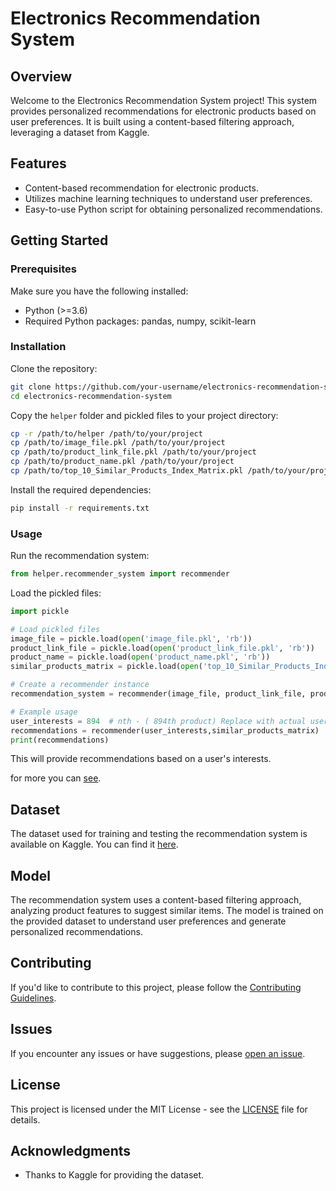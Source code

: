 
# Electronics Recommendation System

## Overview

Welcome to the Electronics Recommendation System project! This system provides personalized recommendations for electronic products based on user preferences. It is built using a content-based filtering approach, leveraging a dataset from Kaggle.

## Features

- Content-based recommendation for electronic products.
- Utilizes machine learning techniques to understand user preferences.
- Easy-to-use Python script for obtaining personalized recommendations.

## Getting Started

### Prerequisites

Make sure you have the following installed:

- Python (>=3.6)
- Required Python packages: pandas, numpy, scikit-learn

### Installation

Clone the repository:

```bash
git clone https://github.com/your-username/electronics-recommendation-system.git
cd electronics-recommendation-system
```

Copy the `helper` folder and pickled files to your project directory:

```bash
cp -r /path/to/helper /path/to/your/project
cp /path/to/image_file.pkl /path/to/your/project
cp /path/to/product_link_file.pkl /path/to/your/project
cp /path/to/product_name.pkl /path/to/your/project
cp /path/to/top_10_Similar_Products_Index_Matrix.pkl /path/to/your/project
```

Install the required dependencies:

```bash
pip install -r requirements.txt
```

### Usage

Run the recommendation system:

```python
from helper.recommender_system import recommender
```

Load the pickled files:

```python
import pickle

# Load pickled files
image_file = pickle.load(open('image_file.pkl', 'rb'))
product_link_file = pickle.load(open('product_link_file.pkl', 'rb'))
product_name = pickle.load(open('product_name.pkl', 'rb'))
similar_products_matrix = pickle.load(open('top_10_Similar_Products_Index_Matrix.pkl', 'rb'))

# Create a recommender instance
recommendation_system = recommender(image_file, product_link_file, product_name, similar_products_matrix)

# Example usage
user_interests = 894  # nth - ( 894th product) Replace with actual user interests   
recommendations = recommender(user_interests,similar_products_matrix)
print(recommendations)
```

This will provide recommendations based on a user's interests.

for more you can [see](app.py).
## Dataset

The dataset used for training and testing the recommendation system is available on Kaggle. You can find it [here](https://www.kaggle.com/datasets/lokeshparab/amazon-products-dataset).

## Model

The recommendation system uses a content-based filtering approach, analyzing product features to suggest similar items. The model is trained on the provided dataset to understand user preferences and generate personalized recommendations.

## Contributing

If you'd like to contribute to this project, please follow the [Contributing Guidelines](CONTRIBUTING.md).

## Issues

If you encounter any issues or have suggestions, please [open an issue](https://github.com/your-username/electronics-recommendation-system/issues).

## License

This project is licensed under the MIT License - see the [LICENSE](LICENSE) file for details.

## Acknowledgments

- Thanks to Kaggle for providing the dataset.

